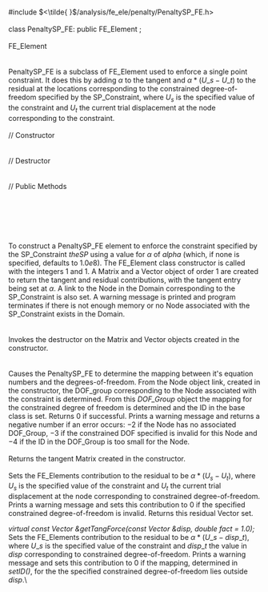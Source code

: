 \
\#include $<\tilde{ }$/analysis/fe_ele/penalty/PenaltySP_FE.h$>$\
\
class PenaltySP_FE: public FE_Element ;\
\
FE_Element\
\
\
PenaltySP_FE is a subclass of FE_Element used to enforce a single point
constraint. It does this by adding $\alpha$ to the tangent and
$\alpha * (U\_s - U\_t)$ to the residual at the locations corresponding
to the constrained degree-of-freedom specified by the SP_Constraint,
where $U_s$ is the specified value of the constraint and $U_t$ the
current trial displacement at the node corresponding to the constraint.\
\
// Constructor\
\
\
// Destructor\
\
\
// Public Methods\
\
\
\
\
\
\
To construct a PenaltySP_FE element to enforce the constraint specified
by the SP_Constraint *theSP* using a value for $\alpha$ of *alpha*
(which, if none is specified, defaults to $1.0e8$). The FE_Element class
constructor is called with the integers $1$ and $1$. A Matrix and a
Vector object of order $1$ are created to return the tangent and
residual contributions, with the tangent entry being set at $\alpha$. A
link to the Node in the Domain corresponding to the SP_Constraint is
also set. A warning message is printed and program terminates if there
is not enough memory or no Node associated with the SP_Constraint exists
in the Domain.\
\
\
Invokes the destructor on the Matrix and Vector objects created in the
constructor.\
\
\
Causes the PenaltySP_FE to determine the mapping between it's equation
numbers and the degrees-of-freedom. From the Node object link, created
in the constructor, the DOF_group corresponding to the Node associated
with the constraint is determined. From this *DOF_Group* object the
mapping for the constrained degree of freedom is determined and the ID
in the base class is set. Returns $0$ if successful. Prints a warning
message and returns a negative number if an error occurs: $-2$ if the
Node has no associated DOF_Group, $-3$ if the constrained DOF specified
is invalid for this Node and $-4$ if the ID in the DOF_Group is too
small for the Node.\
\
Returns the tangent Matrix created in the constructor.\
\
Sets the FE_Elements contribution to the residual to be
$\alpha * (U_s - U_t)$, where $U_s$ is the specified value of the
constraint and $U_t$ the current trial displacement at the node
corresponding to constrained degree-of-freedom. Prints a warning message
and sets this contribution to $0$ if the specified constrained
degree-of-freedom is invalid. Returns this residual Vector set.

*virtual const Vector &getTangForce(const Vector &disp, double fact =
1.0);* \
Sets the FE_Elements contribution to the residual to be
$\alpha * (U\_s - disp\_t)$, where $U\_s$ is the specified value of the
constraint and $disp\_t$ the value in *disp* corresponding to
constrained degree-of-freedom. Prints a warning message and sets this
contribution to $0$ if the mapping, determined in *setID()*, for the the
specified constrained degree-of-freedom lies outside *disp*.\
